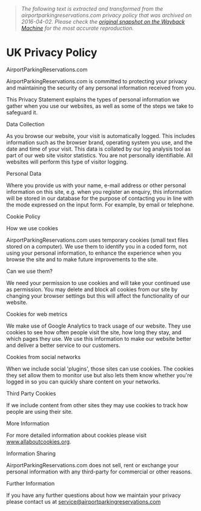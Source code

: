 > *The following text is extracted and transformed from the airportparkingreservations.com privacy policy that was archived on 2016-04-02. Please check the [original snapshot on the Wayback Machine](https://web.archive.org/web/20160402203441id_/http%3A//www.airportparkingreservations.com/uk/page/privacy-policy) for the most accurate reproduction.*

# UK Privacy Policy

AirportParkingReservations.com 

AirportParkingReservations.com is committed to protecting your privacy and maintaining the security of any personal information received from you.

This Privacy Statement explains the types of personal information we gather when you use our websites, as well as some of the steps we take to safeguard it.

Data Collection

As you browse our website, your visit is automatically logged. This includes information such as the browser brand, operating system you use, and the date and time of your visit. This data is collated by our log analysis tool as part of our web site visitor statistics. You are not personally identifiable. All websites will perform this type of visitor logging.

Personal Data

Where you provide us with your name, e-mail address or other personal information on this site, e.g. when you register an enquiry, this information will be stored in our database for the purpose of contacting you in line with the mode expressed on the input form. For example, by email or telephone.

Cookie Policy

How we use cookies

AirportParkingReservations.com uses temporary cookies (small text files stored on a computer). We use them to identify you in a coded form, not using your personal information, to enhance the experience when you browse the site and to make future improvements to the site.

Can we use them?

We need your permission to use cookies and will take your continued use as permission. You may delete and block all cookies from our site by changing your browser settings but this will affect the functionality of our website.

Cookies for web metrics

We make use of Google Analytics to track usage of our website. They use cookies to see how often people visit the site, how long they stay, and which pages they use. We use this information to make our website better and deliver a better service to our customers.

Cookies from social networks

When we include social 'plugins', those sites can use cookies. The cookies they set allow them to monitor use but also lets them know whether you're logged in so you can quickly share content on your networks.

Third Party Cookies

If we include content from other sites they may use cookies to track how people are using their site.

More Information

For more detailed information about cookies please visit www.allaboutcookies.org.

Information Sharing

AirportParkingReservations.com does not sell, rent or exchange your personal information with any third-party for commercial or other reasons.

Further Information

If you have any further questions about how we maintain your privacy please contact us at service@airportparkingreservations.com
